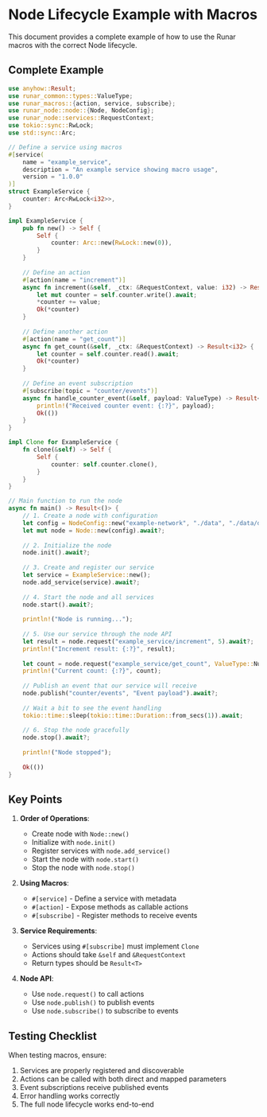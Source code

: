 # Node Lifecycle Example with Macros

This document provides a complete example of how to use the Runar macros with the correct Node lifecycle.

## Complete Example

```rust
use anyhow::Result;
use runar_common::types::ValueType;
use runar_macros::{action, service, subscribe};
use runar_node::node::{Node, NodeConfig};
use runar_node::services::RequestContext;
use tokio::sync::RwLock;
use std::sync::Arc;

// Define a service using macros
#[service(
    name = "example_service",
    description = "An example service showing macro usage",
    version = "1.0.0"
)]
struct ExampleService {
    counter: Arc<RwLock<i32>>,
}

impl ExampleService {
    pub fn new() -> Self {
        Self {
            counter: Arc::new(RwLock::new(0)),
        }
    }
    
    // Define an action
    #[action(name = "increment")]
    async fn increment(&self, _ctx: &RequestContext, value: i32) -> Result<i32> {
        let mut counter = self.counter.write().await;
        *counter += value;
        Ok(*counter)
    }
    
    // Define another action
    #[action(name = "get_count")]
    async fn get_count(&self, _ctx: &RequestContext) -> Result<i32> {
        let counter = self.counter.read().await;
        Ok(*counter)
    }
    
    // Define an event subscription
    #[subscribe(topic = "counter/events")]
    async fn handle_counter_event(&self, payload: ValueType) -> Result<()> {
        println!("Received counter event: {:?}", payload);
        Ok(())
    }
}

impl Clone for ExampleService {
    fn clone(&self) -> Self {
        Self {
            counter: self.counter.clone(),
        }
    }
}

// Main function to run the node
async fn main() -> Result<()> {
    // 1. Create a node with configuration
    let config = NodeConfig::new("example-network", "./data", "./data/db");
    let mut node = Node::new(config).await?;
    
    // 2. Initialize the node
    node.init().await?;
    
    // 3. Create and register our service
    let service = ExampleService::new();
    node.add_service(service).await?;
    
    // 4. Start the node and all services
    node.start().await?;
    
    println!("Node is running...");
    
    // 5. Use our service through the node API
    let result = node.request("example_service/increment", 5).await?;
    println!("Increment result: {:?}", result);
    
    let count = node.request("example_service/get_count", ValueType::Null).await?;
    println!("Current count: {:?}", count);
    
    // Publish an event that our service will receive
    node.publish("counter/events", "Event payload").await?;
    
    // Wait a bit to see the event handling
    tokio::time::sleep(tokio::time::Duration::from_secs(1)).await;
    
    // 6. Stop the node gracefully
    node.stop().await?;
    
    println!("Node stopped");
    
    Ok(())
}
```

## Key Points

1. **Order of Operations**:
   - Create node with `Node::new()`
   - Initialize with `node.init()`
   - Register services with `node.add_service()`
   - Start the node with `node.start()`
   - Stop the node with `node.stop()`

2. **Using Macros**:
   - `#[service]` - Define a service with metadata
   - `#[action]` - Expose methods as callable actions
   - `#[subscribe]` - Register methods to receive events

3. **Service Requirements**:
   - Services using `#[subscribe]` must implement `Clone`
   - Actions should take `&self` and `&RequestContext`
   - Return types should be `Result<T>`

4. **Node API**:
   - Use `node.request()` to call actions
   - Use `node.publish()` to publish events
   - Use `node.subscribe()` to subscribe to events

## Testing Checklist

When testing macros, ensure:

1. Services are properly registered and discoverable
2. Actions can be called with both direct and mapped parameters
3. Event subscriptions receive published events
4. Error handling works correctly
5. The full node lifecycle works end-to-end 